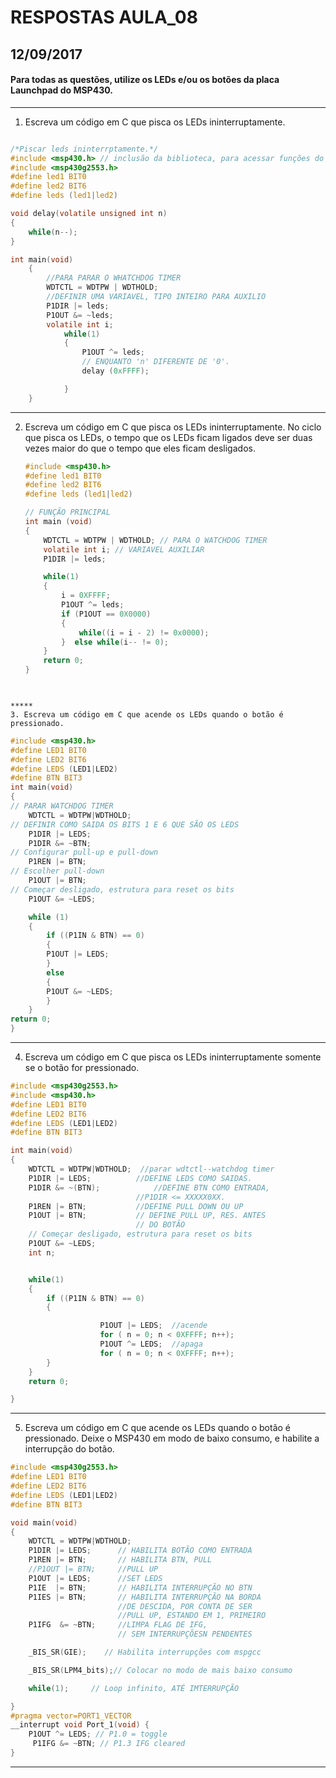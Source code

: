 # RESPOSTAS AULA_08
## 12/09/2017 

#### Para todas as questões, utilize os LEDs e/ou os botões da placa Launchpad do MSP430.
*****

1. Escreva um código em C que pisca os LEDs ininterruptamente.

```C

/*Piscar leds ininterrptamente.*/
#include <msp430.h> // inclusão da biblioteca, para acessar funções do msp
#include <msp430g2553.h>
#define led1 BIT0
#define led2 BIT6
#define leds (led1|led2)

void delay(volatile unsigned int n)
{
	while(n--);
}

int main(void)
    {
        //PARA PARAR O WHATCHDOG TIMER
        WDTCTL = WDTPW | WDTHOLD;
        //DEFINIR UMA VARIAVEL, TIPO INTEIRO PARA AUXILIO
        P1DIR |= leds;
        P1OUT &= ~leds;
        volatile int i;
        	while(1)
        	{
        		P1OUT ^= leds;
        		// ENQUANTO 'n' DIFERENTE DE '0'.
        		delay (0xFFFF);

        	}
    }
```
*****
2. Escreva um código em C que pisca os LEDs ininterruptamente. No ciclo que pisca os LEDs, o tempo que os LEDs ficam ligados deve ser duas vezes maior do que o tempo que eles ficam desligados.

    ```C
    #include <msp430.h>
    #define led1 BIT0
    #define led2 BIT6
    #define leds (led1|led2)

    // FUNÇÃO PRINCIPAL
    int main (void)
    {
        WDTCTL = WDTPW | WDTHOLD; // PARA O WATCHDOG TIMER
        volatile int i; // VARIAVEL AUXILIAR
        P1DIR |= leds;

        while(1)
        {
            i = 0XFFFF;
            P1OUT ^= leds;
            if (P1OUT == 0X0000)
            {
                while((i = i - 2) != 0x0000);
            }  else while(i-- != 0);
        }
        return 0;
    }
     
```

*****
3. Escreva um código em C que acende os LEDs quando o botão é pressionado.
```
```C
#include <msp430.h>
#define LED1 BIT0
#define LED2 BIT6
#define LEDS (LED1|LED2)
#define BTN BIT3
int main(void)
{
// PARAR WATCHDOG TIMER
	WDTCTL = WDTPW|WDTHOLD;
// DEFINIR COMO SAIDA OS BITS 1 E 6 QUE SÃO OS LEDS
	P1DIR |= LEDS;
	P1DIR &= ~BTN;
// Configurar pull-up e pull-down
	P1REN |= BTN;
// Escolher pull-down
	P1OUT |= BTN;
// Começar desligado, estrutura para reset os bits
	P1OUT &= ~LEDS;

	while (1)
	{
		if ((P1IN & BTN) == 0)
		{
		P1OUT |= LEDS;
		}
		else
		{
		P1OUT &= ~LEDS;
		}
	}
return 0;
}
```
*****
4. Escreva um código em C que pisca os LEDs ininterruptamente somente se o botão for pressionado.

```C
#include <msp430g2553.h>
#include <msp430.h>
#define LED1 BIT0
#define LED2 BIT6
#define LEDS (LED1|LED2)
#define BTN BIT3

int main(void)
{
	WDTCTL = WDTPW|WDTHOLD;  //parar wdtctl--watchdog timer
	P1DIR |= LEDS;			//DEFINE LEDS COMO SAIDAS.
	P1DIR &= ~(BTN);			//DEFINE BTN COMO ENTRADA,
							//P1DIR <= XXXXX0XX.
	P1REN |= BTN;			//DEFINE PULL DOWN OU UP
	P1OUT |= BTN;			// DEFINE PULL UP, RES. ANTES
							// DO BOTÃO
	// Começar desligado, estrutura para reset os bits
	P1OUT &= ~LEDS;
	int n;


	while(1)
	{
		if ((P1IN & BTN) == 0)
		{

					P1OUT |= LEDS;  //acende
	        		for ( n = 0; n < 0XFFFF; n++);
					P1OUT ^= LEDS;	//apaga
	        		for ( n = 0; n < 0XFFFF; n++);
		}
	}
	return 0;

}
```
*****
5. Escreva um código em C que acende os LEDs quando o botão é pressionado. Deixe o MSP430 em modo de baixo consumo, e habilite a interrupção do botão.

```C
#include <msp430g2553.h>
#define LED1 BIT0
#define LED2 BIT6
#define LEDS (LED1|LED2)
#define BTN BIT3

void main(void)
{
	WDTCTL = WDTPW|WDTHOLD;
	P1DIR |= LEDS;		// HABILITA BOTÃO COMO ENTRADA
	P1REN |= BTN;		// HABILITA BTN, PULL
	//P1OUT |= BTN;		//PULL UP
	P1OUT |= LEDS;		//SET LEDS
	P1IE  |= BTN;		// HABILITA INTERRUPÇÃO NO BTN
	P1IES |= BTN;		// HABILITA INTERRUPÇÃO NA BORDA
						//DE DESCIDA, POR CONTA DE SER
						//PULL UP, ESTANDO EM 1, PRIMEIRO
	P1IFG  &= ~BTN;		//LIMPA FLAG DE IFG,
						// SEM INTERRUPÇÕESN PENDENTES

	_BIS_SR(GIE);	 // Habilita interrupções com mspgcc

	_BIS_SR(LPM4_bits);// Colocar no modo de mais baixo consumo

	while(1);     // Loop infinito, ATÉ IMTERRUPÇÃO

}
#pragma vector=PORT1_VECTOR
__interrupt void Port_1(void) {
	P1OUT ^= LEDS; // P1.0 = toggle
	 P1IFG &= ~BTN; // P1.3 IFG cleared
}

```
*****
